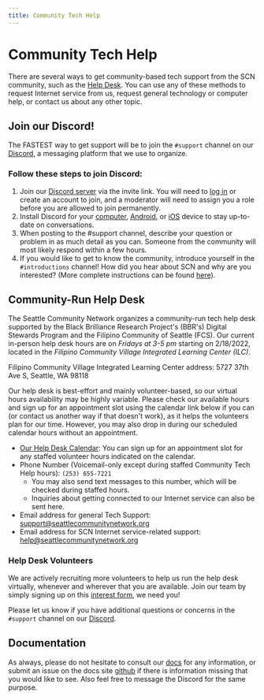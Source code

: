 ```yaml
---
title: Community Tech Help
---
```


# Community Tech Help

There are several ways to get community-based tech support from the SCN community, such as the [Help Desk](https://calendar.google.com/calendar/u/0/embed?src=c_grfefg3uklclsha3h8mhci8sdc@group.calendar.google.com&ctz=America/Los_Angeles).
You can use any of these methods to request Internet service from us, request general technology or computer help, or contact us about any other topic.  

## Join our Discord!

The FASTEST way to get support will be to join the `#support` channel on our [Discord](https://discord.gg/mneaSskFT3), a messaging platform that we use to organize.

### Follow these steps to join Discord:

1. Join our [Discord server](https://discord.gg/mneaSskFT3) via the invite link. You will need to [log in](https://discord.com/login) or create an account to join, and a moderator will need to assign you a role before you are allowed to join permanently.
2. Install Discord for your [computer](https://discord.com/download), [Android](https://play.google.com/store/apps/details?id=com.discord&hl=en_US&gl=US), or [iOS](https://apps.apple.com/us/app/discord-chat-talk-hangout/id985746746) device to stay up-to-date on conversations.
3. When posting to the #support channel, describe your question or problem in as much detail as you can. Someone from the community will most likely respond within a few hours.
4. If you would like to get to know the community, introduce yourself in the `#introductions` channel! How did you hear about SCN and why are you interested?
(More complete instructions can be found [here](https://docs.seattlecommunitynetwork.org/get-started)).

## Community-Run Help Desk 

The Seattle Community Network organizes a community-run tech help desk supported by the Black Brilliance Research Project's (BBR's) Digital Stewards Program and the Filipino Community of Seattle (FCS). Our current in-person help desk hours are on *Fridays at 3-5 pm* starting on 2/18/2022, located in the *Filipino Community Village Integrated Learning Center (ILC)*.

Filipino Community Village Integrated Learning Center address:
5727 37th Ave S, Seattle, WA 98118

Our help desk is best-effort and mainly volunteer-based, so our virtual hours availability may be highly variable. 
Please check our available hours and sign up for an appointment slot using the calendar link below if you can (or contact us another way if that doesn't work), as it helps the volunteers plan for our time.
However, you may also drop in during our scheduled calendar hours without an appointment.

* [Our Help Desk Calendar](https://calendar.google.com/calendar/u/0/embed?src=c_grfefg3uklclsha3h8mhci8sdc@group.calendar.google.com&ctz=America/Los_Angeles): You can sign up for an appointment slot for any staffed volunteer hours indicated on the calendar. 
* Phone Number (Voicemail-only except during staffed Community Tech Help hours): `(253) 655-7221`
    * You may also send text messages to this number, which will be checked during staffed hours.
    * Inquiries about getting connected to our Internet service can also be sent here. 
* Email address for general Tech Support: [support@seattlecommunitynetwork.org](mailto:support@seattlecommunitynetwork.org)
* Email address for SCN Internet service-related support: [help@seattlecommunitynetwork.org](mailto:help@seattlecommunitynetwork.org)

### Help Desk Volunteers

We are actively recruiting more volunteers to help us run the help desk virtually, whenever and wherever that you are available. 
Join our team by simply signing up on this [interest form](https://forms.gle/iqBYKmjkTYa4gFK98), we need you! 

Please let us know if you have additional questions or concerns in the `#support` channel on our [Discord](https://discord.gg/mneaSskFT3). 

## Documentation

As always, please do not hesitate to consult our [docs](https://docs.seattlecommunitynetwork.org) for any information, or submit an issue on the docs site [github](https://github.com/Local-Connectivity-Lab/scn-documentation) if there is information missing that you would like to see.
Also feel free to message the Discord for the same purpose.
